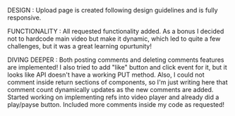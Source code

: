 DESIGN : Upload page is created following design guidelines and is fully responsive.

FUNCTIONALITY : All requested functionality added. As a bonus I decided not to hardcode main video but make it dynamic, which led to quite a few challenges, but it was a great learning opurtunity! 

DIVING DEEPER : Both posting comments and deleting comments features are implemented! I also tried to add "like" button and click event for it, but it looks like API doesn't have a working PUT method. Also, I could not comment inside return sections of components, so I'm just writing here that comment count dynamically updates as the new comments are added. Started working on implementing refs into video player and already did a play/payse button. Included more comments inside my code as requested!